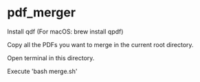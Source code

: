 # pdf_merger
Install qdf (For macOS: brew install qpdf)

Copy all the PDFs you want to merge in the current root directory. 

Open terminal in this directory.

Execute 'bash merge.sh'
